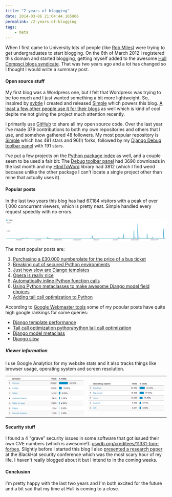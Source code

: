 ```yaml
---
title: "2 years of blogging"
date: 2014-03-06 21:04:44.165906
permalink: /2-years-of-blogging
tags:
    - meta
---
```


When I first came to University lots of people (like [Rob Miles](http://www.robmiles.com)) were trying to get undergraduates to start blogging. On the 6th of March 2012 I registered this domain and started blogging, getting myself added to the awesome [Hull Compsci blogs syndicate](http://hullcompsciblogs.com). That was two years ago and a lot has changed so I thought I would write a summary post.

#### Open source stuff
My first blog was a Wordpress one, but I felt that Wordpress was trying to be too much and I just wanted something a bit more lightweight. So, inspired by [svbtle](http://svbtle.com) I created and released [Simple](http://github.com/orf/simple) which powers this blog. [A least a few other people use it for their blogs](http://www.google.co.uk/#q=%22Powered+by+Simple%2C+inspired+by+Obtvse%22+-%22tomforb.es%22) as well which is kind of cool depite me not giving the project much attention recently.

I primarily use [GitHub](http://github.com/orf/) to share all my open source code. Over the last year I've made 379 contributions to both my own repositories and others that I use, and somehow gathered 48 followers. My most popular repository is [Simple](http://github.com/orf/simple) which has 481 stars and 96(!) forks, followed by my [Django Debug toolbar panel](http://github.com/orf/django-debug-toolbar-template-timings) with 191 stars.

I've put a few projects on the [Python package index](http://pypi.python.org/pypi) as well, and a couple seem to be used a fair bit: The [Debug toolbar panel](http://pypi.python.org/pypi/django-debug-toolbar-template-timings) had 3690 downloads in the last month and my [HtmlToWord](http://pypi.python.org/pypi/HtmlToWord) library had 3812 (which I find weird because unlike the other package I can't locate a single project other than mine that actually uses it). 

#### Popular posts
In the last two years this blog has had 67,184 visitors with a peak of over 1,000 concurrent viewers, which is pretty neat. Simple handled every request speedily with no errors.

![](./analytics.png)

The most popular posts are:

  1. [Purchasing a £30,000 numberplate for the price of a bus ticket](http://tomforb.es/purchasing-a-£30-000-numberplate-for-the-price-of-a-bus-ticket)
  2. [Breaking out of secured Python environments](http://tomforb.es/breaking-out-of-secured-python-environments)
  3. [Just how slow are Django templates](http://tomforb.es/just-how-slow-are-django-templates)
  4. [Opera is really nice](http://tomforb.es/opera-is-really-nice)
  5. [Automatically inline Python function calls](http://tomforb.es/automatically-inline-python-function-calls)
  6. [Using Python metaclasses to make awesome Django model field choices](http://tomforb.es/using-python-metaclasses-to-make-awesome-django-model-field-choices)
  7. [Adding tail call optimization to Python](http://tomforb.es/adding-tail-call-optimization-to-python)

According to [Google Webmaster tools](https://www.google.com/webmasters/) some of my popular posts have quite high google rankings for some queries:

  * [Django template performance](https://www.google.co.uk/#q=Django+template+performance)
  * [Tail call optimization python/python tail call optimization](https://www.google.co.uk/#q=tail+call+optimization+python)
  * [Django model metaclass](https://www.google.co.uk/#q=django+model+metaclass)
  * [Django slow](https://www.google.co.uk/#q=django+slow)

##### Viewer information
I use Google Analytics for my website stats and it also tracks things like browser usage, operating system and screen resolution. 

<table><tr><td><img src="./os_breakdown.png"></td><td><img src="./os_breakdown2.png"></td></tr></table>

#### Security stuff
I found a  4 "grave" security issues in some software that got issued their own CVE numbers (which is awesome!):
 [osvdb.org/creditees/11331-tom-forbes](http://osvdb.org/creditees/11331-tom-forbes).
Slightly before I started this blog I also [presented a research paper](https://media.blackhat.com/bh-eu-12/Siddharth/bh-eu-12-Siddharth-Xpath-WP.pdf)
at the BlackHat security conference which was the most scary hour of my life. I haven't really blogged about it but I intend to in the coming weeks.

#### Conclusion
I'm pretty happy with the last two years and I'm both excited for the future and a bit sad that my time at Hull is coming to a close.
